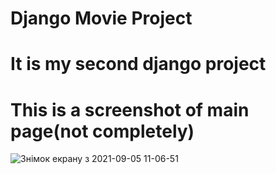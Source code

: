 # Django Movie Project
# It is my second django project
# This is a screenshot of main page(not completely)
![Знімок екрану з 2021-09-05 11-06-51](https://user-images.githubusercontent.com/79326174/132120110-6cf8f727-86e7-4d67-af34-b15f3e696dfb.png)


